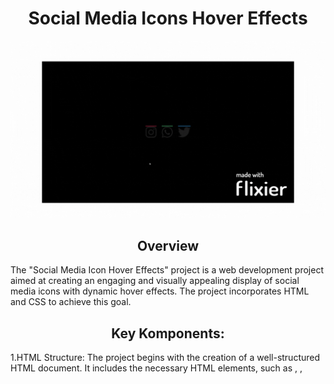 <h1 align="center">Social Media Icons Hover Effects</h1>

![Alt Text](https://github.com/ABurkas/Social_Media_Icons/blob/Main/gif.gif)

<h2 align="center">Overview</h2>

The "Social Media Icon Hover Effects" project is a web development project aimed at creating an engaging and visually appealing display of social media icons with dynamic hover effects. 
The project incorporates HTML and CSS to achieve this goal.

<h2 align="center">Key Komponents:</h2>

1.HTML Structure: The project begins with the creation of a well-structured HTML document. 
It includes the necessary HTML elements, such as <html>, <head>, <title>, and <body>, for building a web page.

2. Font Awesome: To display social media icons, the project links to the Font Awesome library. 
Font Awesome is a popular icon library that provides a wide range of icons, including those for various social media platforms.

3. CSS Styling: The project utilizes CSS to style the social media icons and create interactive hover effects. Key CSS rules are applied to the icons to achieve the following:
* Position the icons absolutely.
* Adjust their size and appearance.
* Hide the icons with zero height and overflow hidden.
* Add hover effects to reveal the icons on mouseover.

4. Unique Hover Effects: The project defines specific hover effects for each social media icon using the **:nth-child** pseudo-class.
Each icon is styled uniquely, including gradient backgrounds, distinct colors, and border effects. These effects are applied when a user hovers over the icons, creating an interactive and visually appealing experience.

5. Responsive Design: While not explicitly mentioned in the provided code, it's a good practice to ensure that the web page and its social media icons are responsive,
meaning they adapt to different screen sizes and devices for a consistent user experience.

6. Implementation: The project's HTML and CSS files are combined, and the web page is hosted or integrated into a website to make the social media icons accessible to users.

<h2 align="center">Potential Enhancements:</h2>

* Accessibility: Implementing accessibility features to ensure that the social media icons are usable by individuals with disabilities, including keyboard navigation and screen reader compatibility.
* Additional Social Media Platforms: Expanding the project to include icons and hover effects for more social media platforms.
* Integration: Integrating this feature into an existing website or content management system for a seamless user experience.

This project is a creative way to enhance the visual appeal of social media icons on a website and engage users with interactive hover effects, 
making it more likely that they will connect with the associated social media profiles.
